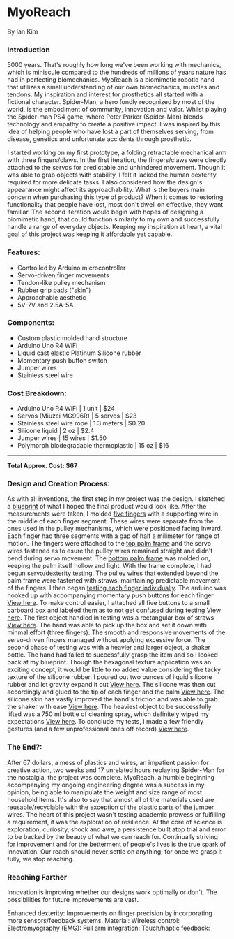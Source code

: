 # MyoReach
By Ian Kim

### Introduction
  5000 years. That's roughly how long we've been working with mechanics, which is miniscule compared to the hundreds of millions of years nature has had in perfecting biomechanics. MyoReach is a biomimetic robotic hand that utilizes a small understanding of our own biomechanics, muscles and tendons. My inspiration and interest for prosthetics all started with a fictional character. Spider-Man, a hero fondly recognized by most of the world, is the embodiment of community, innovation and valor. Whilst playing the Spider-man PS4 game, where Peter Parker (Spider-Man) blends technology and empathy to create a positive impact. I was inspired by this idea of helping people who have lost a part of themselves serving, from disease, genetics and unfortunate accidents through prosthetic. 

  I started working on my first prototype, a folding retractable mechanical arm with three fingers/claws. In the first iteration, the fingers/claws were directly attached to the servos for predictable and unhindered movement. Though it was able to grab objects with stability, I felt it lacked the human dexterity required for more delicate tasks. I also considered how the design's appearance might affect its approachability. What is the buyers main concern when purchasing this type of product? When it comes to restoring functionality that people have lost, most don't dwell on effective, they want familiar. The second iteration would begin with hopes of designing a biomimetic hand, that could function similarly to my own and successfully handle a range of everyday objects. Keeping my inspiration at heart, a vital goal of this project was keeping it affordable yet capable.

### Features:
- Controlled by Arduino microcontroller
- Servo-driven finger movements
- Tendon-like pulley mechanism
- Rubber grip pads ("skin")
- Approachable aesthetic
- 5V-7V and 2.5A-5A

### Components:
- Custom plastic molded hand structure
- Arduino Uno R4 WiFi
- Liquid cast elastic Platinum Silicone rubber
- Momentary push button switch
- Jumper wires
- Stainless steel wire

### Cost Breakdown:
- Arduino Uno R4 WiFi | 1 unit | $24
- Servos (Miuzei MG996R) | 5 servos | $23
- Stainless steel wire rope | 1.3 meters | $0.20
- Silicone liquid | 2 oz | $2.4
- Jumper wires | 15 wires | $1.50
- Polymorph biodegradable thermoplastic | 15 oz | $16
---
**Total Approx. Cost: $67**

### Design and Creation Process:
  As with all inventions, the first step in my project was the design. I sketched a [blueprint](https://www.example.com/video-link) of what I hoped the final product would look like. After the measurements were taken, I molded [five fingers](https://www.example.com/video-link) with a supporting wire in the middle of each finger segment. These wires were separate from the ones used in the pulley mechanisms, which were positioned facing inward. Each finger had three segments with a gap of half a milimeter for range of motion. The fingers were attached to the [top palm frame](https://www.example.com/video-link) and the servo wires fastened as to esure the pulley wires remained straight and didn't bend during servo movement. The [bottom palm frame](https://www.example.com/video-link) was molded on, keeping the palm itself hollow and light. With the frame complete, I had begun [servo/dexterity testing](https://www.example.com/video-link). The pulley wires that extended beyond the palm frame were fastened with straws, maintaining predictable movement of the fingers. I then began [testing each finger individually](https://www.example.com/video-link). The arduino was hooked up with accompanying momentary push buttons for each finger [View here](https://www.example.com/video-link). To make control easier, I attached all five buttons to a small carboard box and labeled them as to not get confused during testing [View here](https://www.example.com/video-link). The first object handled in testing was a rectangular box of straws [View here](https://www.example.com/video-link). The hand was able to pick up the box and set it down with minmal effort (three fingers). The smooth and responsive movements of the servo-driven fingers managed without applying excessive force. The second phase of testing was with a heavier and larger object, a shaker bottle. The hand had failed to successfully grasp the item and so I looked back at my blueprint. Though the hexagonal texture application was an exciting concept, it would be little to no added value considering the tacky texture of the silicone rubber. I poured out two ounces of liquid silicone rubber and let gravity expand it out [View here](https://www.example.com/video-link). The silicone was then cut accordingly and glued to the tip of each finger and the palm 
[View here](https://www.example.com/video-link). The silicone skin has vastly improved the hand's friction and was able to grab the shaker with ease [View here](https://www.example.com/video-link). The heaviest object to be successfully lifted was a 750 ml bottle of cleaning spray, which definitely wiped my expectations [View here](https://www.example.com/video-link). To conclude my tests, I made a few friendly gestures (and a few unprofessional ones off record) [View here](https://www.example.com/video-link). 

### The End?:

  After 67 dollars, a mess of plastics and wires, an impatient passion for creative action, two weeks and 17 unrelated hours replaying Spider-Man for the nostalgia, the project was complete. MyoReach, a humble beginning accompanying my ongoing engineering degree was a success in my opinion, being able to manipulate the weight and size range of most household items. It's also to say that almost all of the materials used are reusable/recyclable with the exception of the plastic parts of the jumper wires. The heart of this project wasn't testing academic prowess or fulfilling a requirement, it was the exploration of resilience. At the core of science is exploration, curiosity, shock and awe, a persistence built atop trial and error to be backed by the beauty of what we can reach for. Continually striving for improvement and for the betterment of people's lives is the true spark of innovation. Our reach should never settle on anything, for once we grasp it fully, we stop reaching.

### Reaching Farther
  Innovation is improving whether our designs work optimally or don't. The possibilities for future improvements are vast.

Enhanced dexterity: Improvements on finger precision by incorporating more sensors/feedback systems.
Material:
Wireless control:
Electromyography (EMG):
Full arm integration:
Touch/haptic feedback:
